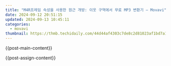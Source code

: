 ```yaml
---
title: "M4R프레임 속성을 사용한 원근 개방: 이웃 구역에서 무료 MP3 변환기 – Movavi"
date: 2024-09-12 20:51:15
updated: 2024-09-13 10:45:11
categories:
  - movavi
thumbnail: https://thmb.techidaily.com/44d44af4303c7de8c2d81023af1bd7a1796056772dd848c61266c864592a23af.jpg
---
```


{{post-main-content}}

<ins class="adsbygoogle"
     style="display:block"
     data-ad-format="autorelaxed"
     data-ad-client="ca-pub-7571918770474297"
     data-ad-slot="1223367746"></ins>

{{post-assign-content}}

<ins class="adsbygoogle"
     style="display:block"
     data-ad-client="ca-pub-7571918770474297"
     data-ad-slot="8358498916"
     data-ad-format="auto"
     data-full-width-responsive="true"></ins>
